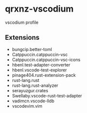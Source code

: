 # qrxnz-vscodium
vscodium profile

## Extensions

- bungcip.better-toml
- Catppuccin.catppuccin-vsc
- Catppuccin.catppuccin-vsc-icons
- hbenl.test-adapter-converter
- hbenl.vscode-test-explorer
- pinage404.rust-extension-pack
- rust-lang.rust
- rust-lang.rust-analyzer
- serayuzgur.crates
- Swellaby.vscode-rust-test-adapter
- vadimcn.vscode-lldb
- vscodevim.vim
